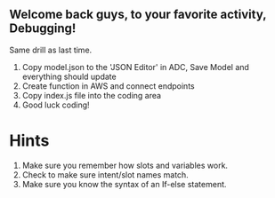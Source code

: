 ## Welcome back guys, to your favorite activity, Debugging! 

Same drill as last time. 

1. Copy model.json to the 'JSON Editor' in ADC, Save Model and everything should update
2. Create function in AWS and connect endpoints
3. Copy index.js file into the coding area
4. Good luck coding! 

# Hints 

1. Make sure you remember how slots and variables work. 
2. Check to make sure intent/slot names match. 
3. Make sure you know the syntax of an If-else statement. 
